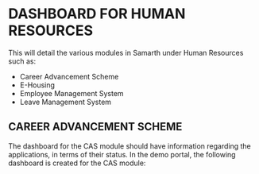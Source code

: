 # DASHBOARD FOR HUMAN RESOURCES

This will detail the various modules in Samarth under Human Resources such as:
- Career Advancement Scheme
- E-Housing
- Employee Management System
- Leave Management System

## CAREER ADVANCEMENT SCHEME

The dashboard for the CAS module should have information regarding the applications, in terms of their status. In the demo portal, the following dashboard is created for the CAS module:

